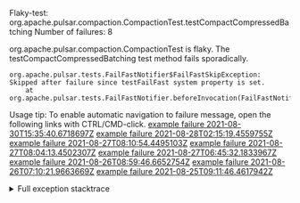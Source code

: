         
Flaky-test: org.apache.pulsar.compaction.CompactionTest.testCompactCompressedBatching
Number of failures: 8

org.apache.pulsar.compaction.CompactionTest is flaky. The testCompactCompressedBatching test method fails sporadically.

```
org.apache.pulsar.tests.FailFastNotifier$FailFastSkipException: Skipped after failure since testFailFast system property is set.
	at org.apache.pulsar.tests.FailFastNotifier.beforeInvocation(FailFastNotifier.java:88)

```

Usage tip: To enable automatic navigation to failure message, open the following links with CTRL/CMD-click.
[example failure 2021-08-30T15:35:40.6718697Z](https://github.com/apache/pulsar/runs/3463119398?check_suite_focus=true#step:9:3069)
[example failure 2021-08-28T02:15:19.4559755Z](https://github.com/apache/pulsar/runs/3448473880?check_suite_focus=true#step:9:2066)
[example failure 2021-08-27T08:10:54.4495103Z](https://github.com/apache/pulsar/runs/3440980370?check_suite_focus=true#step:9:2133)
[example failure 2021-08-27T08:04:13.4502307Z](https://github.com/apache/pulsar/runs/3440855241?check_suite_focus=true#step:9:2058)
[example failure 2021-08-27T06:45:32.1833967Z](https://github.com/apache/pulsar/runs/3440411158?check_suite_focus=true#step:9:2059)
[example failure 2021-08-26T08:59:46.6652754Z](https://github.com/apache/pulsar/runs/3430539961?check_suite_focus=true#step:9:2768)
[example failure 2021-08-26T07:10:21.9663669Z](https://github.com/apache/pulsar/runs/3429892136?check_suite_focus=true#step:9:2120)
[example failure 2021-08-25T09:11:46.4617942Z](https://github.com/apache/pulsar/runs/3420085427?check_suite_focus=true#step:10:2048)


<details>
<summary>Full exception stacktrace</summary>
<code><pre>
org.apache.pulsar.tests.FailFastNotifier$FailFastSkipException: Skipped after failure since testFailFast system property is set.
	at org.apache.pulsar.tests.FailFastNotifier.beforeInvocation(FailFastNotifier.java:88)

</pre></code>
</details>

